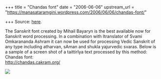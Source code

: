 +++
title = "Chandas font"
date = "2006-06-06"
upstream_url = "https://manasataramgini.wordpress.com/2006/06/06/chandas-font/"

+++
Source: [here](https://manasataramgini.wordpress.com/2006/06/06/chandas-font/).

The Sanskrit font created by Mihail Bayaryn is the best available now for Sanskrit word processing. In a combination with Itranslator of Svami Omkarananda Ashram it can now be used for processing Vedic Sanskrit of any type including atharvan, sAman and shukla yajurvedic svaras. Below is a sample of a screen shot of a taittirIya text processed by this method:  
Chandas font:  
<http://chandas.cakram.org/>

[![](https://i0.wp.com/photos1.blogger.com/blogger/2010/410/320/vishnu_krama.jpg)](http://photos1.blogger.com/blogger/2010/410/1600/vishnu_krama.jpg)

